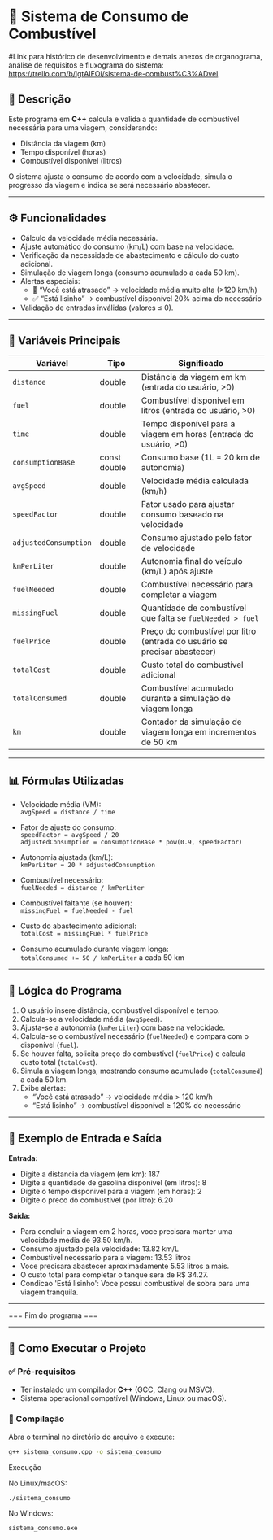 # 🚗 Sistema de Consumo de Combustível

#Link para histórico de desenvolvimento e demais anexos de organograma, análise de requisitos e fluxograma do sistema:
https://trello.com/b/lgtAIFOi/sistema-de-combust%C3%ADvel

## 📘 Descrição
Este programa em **C++** calcula e valida a quantidade de combustível necessária para uma viagem, considerando:

- Distância da viagem (km)  
- Tempo disponível (horas)  
- Combustível disponível (litros)  

O sistema ajusta o consumo de acordo com a velocidade, simula o progresso da viagem e indica se será necessário abastecer.

---

## ⚙️ Funcionalidades

- Cálculo da velocidade média necessária.  
- Ajuste automático do consumo (km/L) com base na velocidade.  
- Verificação da necessidade de abastecimento e cálculo do custo adicional.  
- Simulação de viagem longa (consumo acumulado a cada 50 km).  
- Alertas especiais:
  - 🚨 “Você está atrasado” → velocidade média muito alta (>120 km/h)  
  - ✅ “Está lisinho” → combustível disponível 20% acima do necessário  
- Validação de entradas inválidas (valores ≤ 0).

---

## 🧮 Variáveis Principais

| Variável             | Tipo         | Significado                                                                 |
|---------------------|-------------|---------------------------------------------------------------------------|
| `distance`           | double      | Distância da viagem em km (entrada do usuário, >0)                         |
| `fuel`               | double      | Combustível disponível em litros (entrada do usuário, >0)                 |
| `time`               | double      | Tempo disponível para a viagem em horas (entrada do usuário, >0)          |
| `consumptionBase`    | const double| Consumo base (1L = 20 km de autonomia)                                     |
| `avgSpeed`           | double      | Velocidade média calculada (km/h)                                         |
| `speedFactor`        | double      | Fator usado para ajustar consumo baseado na velocidade                     |
| `adjustedConsumption`| double      | Consumo ajustado pelo fator de velocidade                                  |
| `kmPerLiter`         | double      | Autonomia final do veículo (km/L) após ajuste                               |
| `fuelNeeded`         | double      | Combustível necessário para completar a viagem                             |
| `missingFuel`        | double      | Quantidade de combustível que falta se `fuelNeeded > fuel`                 |
| `fuelPrice`          | double      | Preço do combustível por litro (entrada do usuário se precisar abastecer)  |
| `totalCost`          | double      | Custo total do combustível adicional                                        |
| `totalConsumed`      | double      | Combustível acumulado durante a simulação de viagem longa                   |
| `km`                 | double      | Contador da simulação de viagem longa em incrementos de 50 km               |

---

## 📊 Fórmulas Utilizadas

- Velocidade média (VM):  
  `avgSpeed = distance / time`

- Fator de ajuste do consumo:  
  `speedFactor = avgSpeed / 20`  
  `adjustedConsumption = consumptionBase * pow(0.9, speedFactor)`

- Autonomia ajustada (km/L):  
  `kmPerLiter = 20 * adjustedConsumption`

- Combustível necessário:  
  `fuelNeeded = distance / kmPerLiter`

- Combustível faltante (se houver):  
  `missingFuel = fuelNeeded - fuel`

- Custo do abastecimento adicional:  
  `totalCost = missingFuel * fuelPrice`

- Consumo acumulado durante viagem longa:  
  `totalConsumed += 50 / kmPerLiter` a cada 50 km

---

## 🧠 Lógica do Programa

1. O usuário insere distância, combustível disponível e tempo.  
2. Calcula-se a velocidade média (`avgSpeed`).  
3. Ajusta-se a autonomia (`kmPerLiter`) com base na velocidade.  
4. Calcula-se o combustível necessário (`fuelNeeded`) e compara com o disponível (`fuel`).  
5. Se houver falta, solicita preço do combustível (`fuelPrice`) e calcula custo total (`totalCost`).  
6. Simula a viagem longa, mostrando consumo acumulado (`totalConsumed`) a cada 50 km.  
7. Exibe alertas:
   - “Você está atrasado” → velocidade média > 120 km/h  
   - “Está lisinho” → combustível disponível ≥ 120% do necessário

---

## 📝 Exemplo de Entrada e Saída

**Entrada:**  
- Digite a distancia da viagem (em km): 187
- Digite a quantidade de gasolina disponivel (em litros): 8
- Digite o tempo disponivel para a viagem (em horas): 2
- Digite o preco do combustivel (por litro): 6.20


**Saída:**  
- Para concluir a viagem em 2 horas, voce precisara manter uma velocidade media de 93.50 km/h.
- Consumo ajustado pela velocidade: 13.82 km/L
- Combustivel necessario para a viagem: 13.53 litros
- Voce precisara abastecer aproximadamente 5.53 litros a mais.
- O custo total para completar o tanque sera de R$ 34.27.
- Condicao 'Está lisinho': Voce possui combustivel de sobra para uma viagem tranquila.
---
=== Fim do programa ===


---

## 🧰 Como Executar o Projeto

### ✅ Pré-requisitos
- Ter instalado um compilador **C++** (GCC, Clang ou MSVC).  
- Sistema operacional compatível (Windows, Linux ou macOS).

### 🔧 Compilação
Abra o terminal no diretório do arquivo e execute:

```bash
g++ sistema_consumo.cpp -o sistema_consumo
```
Execução

No Linux/macOS:

```./sistema_consumo```

No Windows:

```sistema_consumo.exe```
